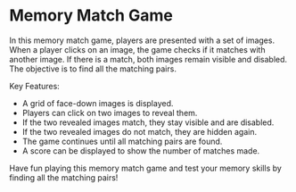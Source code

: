 # Memory Match Game

In this memory match game, players are presented with a set of images. When a player clicks on an image, the game checks if it matches with another image. If there is a match, both images remain visible and disabled. The objective is to find all the matching pairs.

Key Features:

- A grid of face-down images is displayed.
- Players can click on two images to reveal them.
- If the two revealed images match, they stay visible and are disabled.
- If the two revealed images do not match, they are hidden again.
- The game continues until all matching pairs are found.
- A score can be displayed to show the number of matches made.

Have fun playing this memory match game and test your memory skills by finding all the matching pairs!
